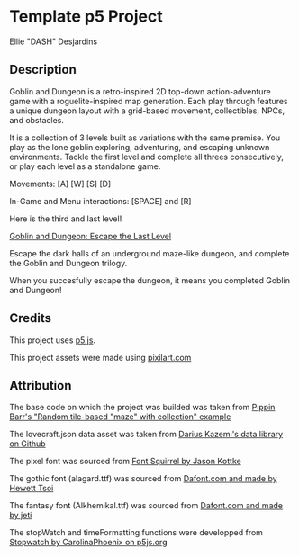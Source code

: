 # Template p5 Project

Ellie "DASH" Desjardins

## Description

Goblin and Dungeon is a retro-inspired 2D top-down action-adventure game with a roguelite-inspired map generation. Each play through features a unique dungeon layout with a grid-based movement, collectibles, NPCs, and obstacles.

It is a collection of 3 levels built as variations with the same premise. You play as the lone goblin exploring, adventuring, and escaping unknown environments. Tackle the first level and complete all threes consecutively, or play each level as a standalone game.

Movements: [A] [W] [S] [D]

In-Game and Menu interactions: [SPACE] and [R]

Here is the third and last level!

[Goblin and Dungeon: Escape the Last Level](https://dash-design.github.io/CART-253/topics/assignments/variation-jam/variation-jam-3/)

Escape the dark halls of an underground maze-like dungeon, and complete the Goblin and Dungeon trilogy.

When you succesfully escape the dungeon, it means you completed Goblin and Dungeon!

## Credits

This project uses [p5.js](https://p5js.org).

This project assets were made using [pixilart.com](https://www.pixilart.com/dash-design/gallery)

## Attribution

The base code on which the project was builded was taken from [Pippin Barr's "Random tile-based "maze" with collection" example](https://editor.p5js.org/pippinbarr/sketches/Xq3qsbQWA)

The lovecraft.json data asset was taken from [Darius Kazemi's data library on Github](https://github.com/dariusk/corpora/blob/master/data/mythology/lovecraft.json)

The pixel font was sourced from [Font Squirrel by Jason Kottke](https://www.fontsquirrel.com/fonts/silkscreen)

The gothic font (alagard.ttf) was sourced from [Dafont.com and made by Hewett Tsoi](https://www.dafont.com/alagard.font?back=bitmap)

The fantasy font (Alkhemikal.ttf) was sourced from [Dafont.com and made by jeti](https://www.dafont.com/alkhemikal.font)

The stopWatch and timeFormatting functions were developped from [Stopwatch by CarolinaPhoenix on p5js.org](https://editor.p5js.org/CarolinaPhoenix/sketches/kmqlmWhwh)

